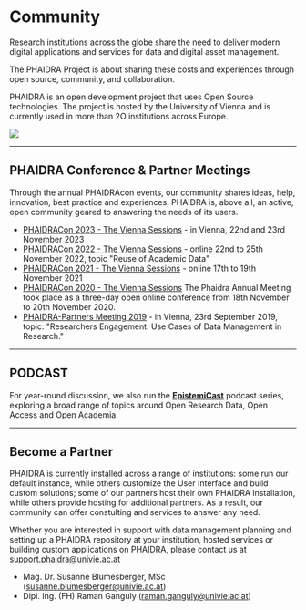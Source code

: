# Community 

Research institutions across the globe share the need to deliver modern digital applications and services for data and digital asset management. 

The PHAIDRA Project is about sharing these costs and experiences through open source, community, and collaboration. 

PHAIDRA is an open development project that uses Open Source technologies. The project is hosted by the University of Vienna and is currently used in more than 2O institutions across Europe.  

![](/assets/img/phaidra_partners_map.jpeg)

---

## PHAIDRA Conference & Partner Meetings
Through the annual PHAIDRAcon events, our community shares ideas, help, innovation, best practice and experiences. 
PHAIDRA is, above all, an active, open community geared to answering the needs of its users. 

- [PHAIDRACon 2023 - The Vienna Sessions](https://phaidracon.univie.ac.at/) - in Vienna, 22nd and 23rd November 2023
- [PHAIDRACon 2022 - The Vienna Sessions](https://phaidracon.univie.ac.at/phaidracon-2022/schedule/) - online 22nd to 25th November 2022, topic "Reuse of Academic Data"
- [PHAIDRACon 2021 - The Vienna Sessions](https://phaidracon.univie.ac.at/) - online 17th to 19th November 2021
- [PHAIDRACon 2020 - The Vienna Sessions](https://phaidracon.univie.ac.at/) The Phaidra Annual Meeting took place as a three-day open online conference from 18th November to 20th November 2020.
- [PHAIDRA-Partners Meeting 2019](https://phaidra.univie.ac.at/o:1033298) - in Vienna, 23rd September 2019, topic: "Researchers Engagement. Use Cases of Data Management in Research."

---

## PODCAST
For year-round discussion, we also run the **[EpistemiCast](https://epistemicast.org/)** podcast series, exploring a broad range of topics around Open Research Data, Open Access and Open Academia.

---

## Become a Partner

PHAIDRA is currently installed across a range of institutions: some run our default instance, while others customize the User Interface and build custom solutions; some of our partners host their own PHAIDRA installation, while others provide hosting for additional partners. As a result, our community can offer constulting and services to answer any need.

Whether you are interested in support with data management planning and setting up a PHAIDRA repository at your institution, hosted services or building custom applications on PHAIDRA, please contact us at <support.phaidra@univie.ac.at>

- Mag. Dr. Susanne Blumesberger, MSc (<susanne.blumesberger@univie.ac.at>)
- Dipl. Ing. (FH) Raman Ganguly (<raman.ganguly@univie.ac.at>)
